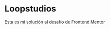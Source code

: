 # Loopstudios
Esta es mi solución al <a href='https://www.frontendmentor.io/challenges/loopstudios-landing-page-N88J5Onjw' target='_blank'> desafío de Frontend Mentor</a>
